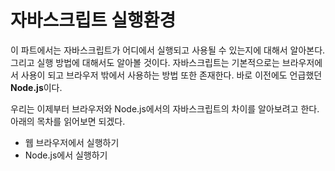 # 자바스크립트 실행환경
이 파트에서는 자바스크립트가 어디에서 실행되고 사용될 수 있는지에 대해서 알아본다. 그리고 실행 방법에 대해서도 알아볼 것이다. 자바스크립트는 기본적으로는 브라우저에서 사용이 되고 브라우저 밖에서 사용하는 방법 또한 존재한다. 바로 이전에도 언급했던 **Node.js**이다.

우리는 이제부터 브라우저와 Node.js에서의 자바스크립트의 차이를 알아보려고 한다. 아래의 목차를 읽어보면 되겠다.

+ 웹 브라우저에서 실행하기
+ Node.js에서 실행하기